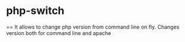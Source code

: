 # php-switch

== It allows to change php version from command line on fly. Changes version both for command line and apache
